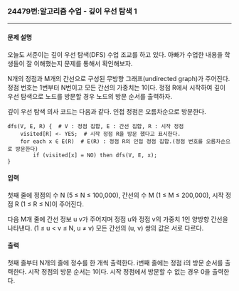 ### 24479번:알고리즘 수업 - 깊이 우선 탐색 1

***

#### 문제 설명
오늘도 서준이는 깊이 우선 탐색(DFS) 수업 조교를 하고 있다. 아빠가 수업한 내용을 학생들이 잘 이해했는지 문제를 통해서 확인해보자.

N개의 정점과 M개의 간선으로 구성된 무방향 그래프(undirected graph)가 주어진다. 정점 번호는 1번부터 N번이고 모든 간선의 가중치는 1이다. 정점 R에서 시작하여 깊이 우선 탐색으로 노드를 방문할 경우 노드의 방문 순서를 출력하자.

깊이 우선 탐색 의사 코드는 다음과 같다. 인접 정점은 오름차순으로 방문한다.
```
dfs(V, E, R) {  # V : 정점 집합, E : 간선 집합, R : 시작 정점
    visited[R] <- YES;  # 시작 정점 R을 방문 했다고 표시한다.
    for each x ∈ E(R)  # E(R) : 정점 R의 인접 정점 집합.(정점 번호를 오름차순으로 방문한다)
        if (visited[x] = NO) then dfs(V, E, x);
}
```

#### 입력
첫째 줄에 정점의 수 N (5 ≤ N ≤ 100,000), 간선의 수 M (1 ≤ M ≤ 200,000), 시작 정점 R (1 ≤ R ≤ N)이 주어진다.

다음 M개 줄에 간선 정보 u v가 주어지며 정점 u와 정점 v의 가중치 1인 양방향 간선을 나타낸다. (1 ≤ u < v ≤ N, u ≠ v) 모든 간선의 (u, v) 쌍의 값은 서로 다르다.

#### 출력
첫째 줄부터 N개의 줄에 정수를 한 개씩 출력한다. i번째 줄에는 정점 i의 방문 순서를 출력한다. 시작 정점의 방문 순서는 1이다. 시작 정점에서 방문할 수 없는 경우 0을 출력한다.
